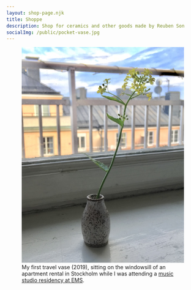 ```yaml
---
layout: shop-page.njk
title: Shoppe
description: Shop for ceramics and other goods made by Reuben Son
socialImg: /public/pocket-vase.jpg
---
```


<!-- I've gotten in the habit of bringing a pocket-size vase with me when I travel, collecting wildflowers as I go. It's a simple gesture towards making a temporary home within dislocation, a tiny bulwark against the sometimes overwhelming feeling of _being away_. -->
<!-- {.project-grid-item-6} -->

<!-- Each vase is made on my miniature wheel at home, perched on my kitchen windowsill in fact. They range from about 1.5 to 3 inches in height, and have been produced as small experiments in form and glaze application. As such, each vase is unique and not expected to repeat within the series.
\
\
You can also check out a collection of photos from friends and family of these vessels [out in the field](/projects/travel-vase-gallery) 🌻 🏺
Please note that shipping is currently limited to the U.S.
\
\
{.project-grid-item-4} -->

<figure class="project-grid-item-2" >
  <img src="/public/pocket-vase.jpg" alt="photo of a travel vase on a windowsill">
  <figcaption>My first travel vase (2019), sitting on the windowsill of an apartment rental in Stockholm while I was attending a <a href="/projects/weaving" target="_blank">music studio residency at EMS</a>.</figcaption>
</figure>

<!-- The shop is currently **sold out**, check back in September for new pieces :)
{.project-grid-item-6} -->
